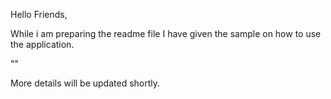 Hello Friends,

While i am preparing the readme file I have given the sample on how to use the application.

"<Pagination totalCount={this.state.totalCount} onValueChanged={this.onPageChanged} pageNumber={this.state.pageNumber} countPerPage={this.state.countPerPage} />"

More details will be updated shortly.